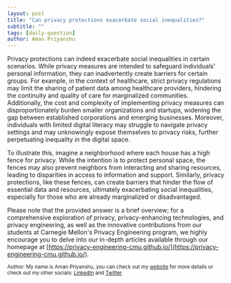 ```yaml
---
layout: post
title: "Can privacy protections exacerbate social inequalities?"
subtitle: ""
tags: [daily-question]
author: Aman Priyanshu
---
```


Privacy protections can indeed exacerbate social inequalities in certain scenarios. While privacy measures are intended to safeguard individuals' personal information, they can inadvertently create barriers for certain groups. For example, in the context of healthcare, strict privacy regulations may limit the sharing of patient data among healthcare providers, hindering the continuity and quality of care for marginalized communities. Additionally, the cost and complexity of implementing privacy measures can disproportionately burden smaller organizations and startups, widening the gap between established corporations and emerging businesses. Moreover, individuals with limited digital literacy may struggle to navigate privacy settings and may unknowingly expose themselves to privacy risks, further perpetuating inequality in the digital space.

To illustrate this, imagine a neighborhood where each house has a high fence for privacy. While the intention is to protect personal space, the fences may also prevent neighbors from interacting and sharing resources, leading to disparities in access to information and support. Similarly, privacy protections, like these fences, can create barriers that hinder the flow of essential data and resources, ultimately exacerbating social inequalities, especially for those who are already marginalized or disadvantaged.

Please note that the provided answer is a brief overview; for a comprehensive exploration of privacy, privacy-enhancing technologies, and privacy engineering, as well as the innovative contributions from our students at Carnegie Mellon's Privacy Engineering program, we highly encourage you to delve into our in-depth articles available through our homepage at [https://privacy-engineering-cmu.github.io/](https://privacy-engineering-cmu.github.io/).

<small>Author: My name is Aman Priyanshu, you can check out my [website](https://amanpriyanshu.github.io/) for more details or check out my other socials: [LinkedIn](https://www.linkedin.com/in/aman-priyanshu/) and [Twitter](https://twitter.com/AmanPriyanshu6)</small>
